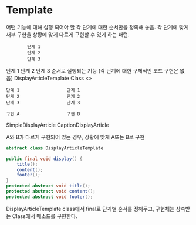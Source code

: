 # Template

어떤 기능에 대해 실행 되어야 할 각 단계에 대한 순서만을 정의해 놓음.
각 단계에 맞게 새부 구현을 상황에 맞게 다르게 구현할 수 있게 하는 패턴.

            단계 1
            단계 2
            단계 3
단계 1 단계 2 단계 3 순서로 실행되는 기능
(각 단계에 대한 구체적인 코드 구현은 없음)
DisplayArticleTemplate Class <<abstract>>
    
    단계 1                  단계 1
    단계 2                  단계 2
    단계 3                  단계 3

    구현 A                  구현 B
SimpleDisplayArticle    CaptionDisplayArticle

A와 B가 다르게 구현되어 있는 경우,
상황에 맞게 A또는 B로 구현


```java
abstract class DisplayArticleTemplate

public final void display() {
    title();
    content();
    footer();
}
protected abstract void title();
protected abstract void content();
protected abstract void footer();
```
DisplayArticleTemplate class에서 final로 단계별 순서를 정해두고,
구현체는 상속받는 Class에서 메소드를 구현한다.